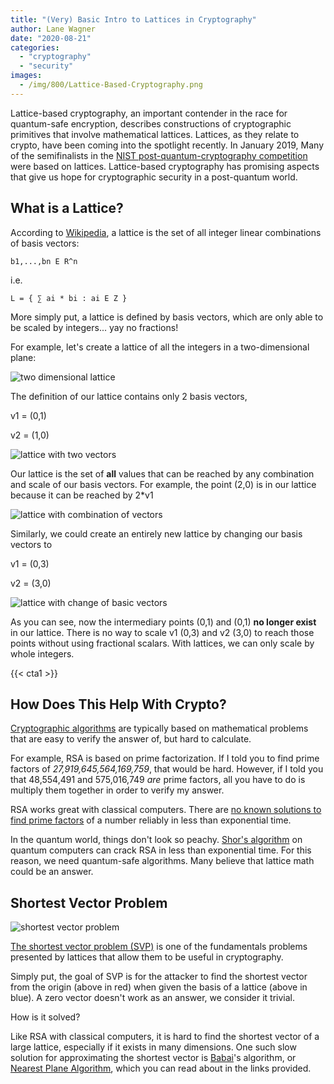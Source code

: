 ```yaml
---
title: "(Very) Basic Intro to Lattices in Cryptography"
author: Lane Wagner
date: "2020-08-21"
categories: 
  - "cryptography"
  - "security"
images:
  - /img/800/Lattice-Based-Cryptography.png
---
```


Lattice-based cryptography, an important contender in the race for quantum-safe encryption, describes constructions of cryptographic primitives that involve mathematical lattices. Lattices, as they relate to crypto, have been coming into the spotlight recently. In January 2019, Many of the semifinalists in the [NIST post-quantum-cryptography competition](https://www.nist.gov/news-events/news/2019/01/nist-reveals-26-algorithms-advancing-post-quantum-crypto-semifinals) were based on lattices. Lattice-based cryptography has promising aspects that give us hope for cryptographic security in a post-quantum world.

## What is a Lattice?

According to [Wikipedia](https://en.wikipedia.org/wiki/Lattice-based_cryptography), a lattice is the set of all integer linear combinations of basis vectors:

```
b1,...,bn E R^n
```

i.e.

```
L = { ∑ ai * bi : ai E Z }
```

More simply put, a lattice is defined by basis vectors, which are only able to be scaled by integers... yay no fractions!

For example, let's create a lattice of all the integers in a two-dimensional plane:

![two dimensional lattice](/img/800/Capture-1024x740.png)

The definition of our lattice contains only 2 basis vectors,

v1 = (0,1)

v2 = (1,0)

![lattice with two vectors](/img/800/Capture2-1-1024x740.png)

Our lattice is the set of **all** values that can be reached by any combination and scale of our basis vectors. For example, the point (2,0) is in our lattice because it can be reached by 2\*v1

![lattice with combination of vectors](/img/800/Capture3-1-1024x740.png)

Similarly, we could create an entirely new lattice by changing our basis vectors to

v1 = (0,3)

v2 = (3,0)

![lattice with change of basic vectors](/img/800/Capture5-1-1024x583.png)

As you can see, now the intermediary points (0,1) and (0,1) **no longer exist** in our lattice. There is no way to scale v1 (0,3) and v2 (3,0) to reach those points without using fractional scalars. With lattices, we can only scale by whole integers.

{{< cta1 >}}

## How Does This Help With Crypto?

[Cryptographic algorithms](/cryptography/what-is-cryptography/) are typically based on mathematical problems that are easy to verify the answer of, but hard to calculate.

For example, RSA is based on prime factorization. If I told you to find prime factors of _27,919,645,564,169,759_, that would be hard. However, if I told you that 48,554,491 and 575,016,749 _are_ prime factors, all you have to do is multiply them together in order to verify my answer.

RSA works great with classical computers. There are [no known solutions to find prime factors](https://crypto.stackexchange.com/questions/10590/what-makes-rsa-secure-by-using-prime-numbers) of a number reliably in less than exponential time.

In the quantum world, things don't look so peachy. [Shor's algorithm](https://en.wikipedia.org/wiki/Shor%27s_algorithm) on quantum computers can crack RSA in less than exponential time. For this reason, we need quantum-safe algorithms. Many believe that lattice math could be an answer.

## Shortest Vector Problem

![shortest vector problem](/img/800/220px-SVP.svg_.png)

[The shortest vector problem (SVP)](https://en.wikipedia.org/wiki/Lattice_problem#Shortest_vector_problem_(SVP)) is one of the fundamentals problems presented by lattices that allow them to be useful in cryptography.

Simply put, the goal of SVP is for the attacker to find the shortest vector from the origin (above in red) when given the basis of a lattice (above in blue). A zero vector doesn't work as an answer, we consider it trivial.

How is it solved?

Like RSA with classical computers, it is hard to find the shortest vector of a large lattice, especially if it exists in many dimensions. One such slow solution for approximating the shortest vector is [Babai](https://en.wikipedia.org/wiki/L%C3%A1szl%C3%B3_Babai)'s algorithm, or [Nearest Plane Algorithm](https://cims.nyu.edu/~regev/teaching/lattices_fall_2004/ln/cvp.pdf), which you can read about in the links provided.
